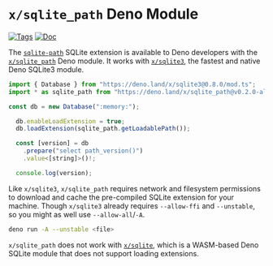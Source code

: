 <!--- Generated with the deno_generate_package.sh script, don't edit by hand! -->

# `x/sqlite_path` Deno Module

[![Tags](https://img.shields.io/github/release/asg017/sqlite-path)](https://github.com/asg017/sqlite-path/releases)
[![Doc](https://doc.deno.land/badge.svg)](https://doc.deno.land/https/deno.land/x/sqlite-path@0.2.0-alpha.5/mod.ts)

The [`sqlite-path`](https://github.com/asg017/sqlite-path) SQLite extension is available to Deno developers with the [`x/sqlite_path`](https://deno.land/x/sqlite-path) Deno module. It works with [`x/sqlite3`](https://deno.land/x/sqlite3), the fastest and native Deno SQLite3 module.

```js
import { Database } from "https://deno.land/x/sqlite3@0.8.0/mod.ts";
import * as sqlite_path from "https://deno.land/x/sqlite_path@v0.2.0-alpha.5/mod.ts";

const db = new Database(":memory:");

  db.enableLoadExtension = true;
  db.loadExtension(sqlite_path.getLoadablePath());

  const [version] = db
    .prepare("select path_version()")
    .value<[string]>()!;

  console.log(version);

```

Like `x/sqlite3`, `x/sqlite_path` requires network and filesystem permissions to download and cache the pre-compiled SQLite extension for your machine. Though `x/sqlite3` already requires `--allow-ffi` and `--unstable`, so you might as well use `--allow-all`/`-A`.

```bash
deno run -A --unstable <file>
```

`x/sqlite_path` does not work with [`x/sqlite`](https://deno.land/x/sqlite@v3.7.0), which is a WASM-based Deno SQLite module that does not support loading extensions.
